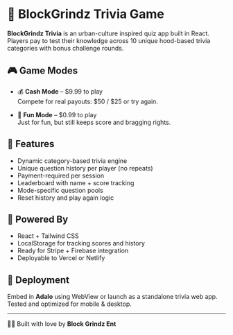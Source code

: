 # 🧠 BlockGrindz Trivia Game

**BlockGrindz Trivia** is an urban-culture inspired quiz app built in React. Players pay to test their knowledge across 10 unique hood-based trivia categories with bonus challenge rounds.

## 🎮 Game Modes

- 💰 **Cash Mode** – $9.99 to play  
  Compete for real payouts: $50 / $25 or try again.

- 🎉 **Fun Mode** – $0.99 to play  
  Just for fun, but still keeps score and bragging rights.

## 🔐 Features

- Dynamic category-based trivia engine  
- Unique question history per player (no repeats)  
- Payment-required per session  
- Leaderboard with name + score tracking  
- Mode-specific question pools  
- Reset history and play again logic

## 🚀 Powered By

- React + Tailwind CSS  
- LocalStorage for tracking scores and history  
- Ready for Stripe + Firebase integration  
- Deployable to Vercel or Netlify  

## 📲 Deployment

Embed in **Adalo** using WebView or launch as a standalone trivia web app.  
Tested and optimized for mobile & desktop.

---

👩‍💻 Built with love by **Block Grindz Ent**
